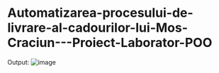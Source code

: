 # Automatizarea-procesului-de-livrare-al-cadourilor-lui-Mos-Craciun---Proiect-Laborator-POO
Output:
![image](file:///C:/Users/Larisa/OneDrive/Desktop/Facultate/POO/Laboratoare/Automatizarea%20procesului%20de%20livrare%20al%20cadourilor%20lui%20Mos%20Craciun%20-%20Proiect%20Laborator%20POO/1.png)
